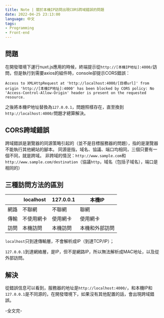 ```yaml
---
title: Note | 關於本機IP訪問出現CORS跨域錯誤的問題
date: 2022-04-25 23:13:00
language: 中文
tags:
- Programming
- Front-end
---
```


## 問題
在開發環境下運行nuxt.js應用的時候，終端提示從`http://[本機IP地址]:4000/`訪問，但是執行到需要axios的組件時，console卻提示CORS錯誤：
```
Access to XMLHttpRequest at 'http://localhost:4000/[目標url]' from origin 'http://[本機IP地址]:4000' has been blocked by CORS policy: No 'Access-Control-Allow-Origin' header is present on the requested resource.
```

之後將本機IP地址替換為`127.0.0.1`，問題照樣存在，直至換到`http://localhost:4000/`問題才總算解決。

## CORS跨域錯誤
跨域錯誤是瀏覽器的同源策略引起的（並不是目標服務器的問題），指的是瀏覽器不能執行其他網站的腳本。
同源是指，域名、協議、端口均相同，三個只要有一個不同，就是跨域。
非跨域的情況：`http://www.sample.com`和`http://www.sample.com/destination`（協議`http`，域名（包括子域名），端口是相同的）

## 三種訪問方法的區別

|      | localhost  | 127.0.0.1 | 本機IP         |
|------|------------|-----------|----------------|
| 網路 | 不聯網     | 不聯網    | 聯網           |
| 傳輸 | 不使用網卡 | 使用網卡  | 使用網卡       |
| 訪問 | 本機訪問   | 本機訪問  | 本機和外部訪問 |

`localhost`只到達傳輸層，不會解析成IP（到達TCP/IP）；

`127.0.0.1`到達網絡層，是IP，但不是網路IP，所以無法解析成MAC地址，以及從外部訪問。

## 解決
從錯誤信息可以看到，服務器的地址是`http://localhost:4000/`，和本機IP和`127.0.0.1`是不同源的，在開發環境下，如果沒有其他配置的話，會出現跨域錯誤。



-全文完-
